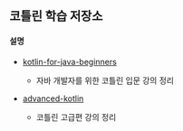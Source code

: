 ## 코틀린 학습 저장소

#### 설명


- [kotlin-for-java-beginners](./kotlin-for-java-beginners)
    - 자바 개발자를 위한 코틀린 입문 강의 정리


- [advanced-kotlin](./advanced-kotlin)
  - 코틀린 고급편 강의 정리

